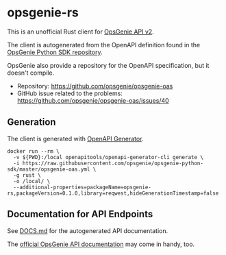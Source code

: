 # opsgenie-rs

This is an unofficial Rust client for [OpsGenie API v2](https://docs.opsgenie.com/docs/api-overview).

The client is autogenerated from the OpenAPI definition found in the [OpsGenie Python SDK repository](https://github.com/opsgenie/opsgenie-python-sdk/blob/master/opsgenie-oas.yml).

OpsGenie also provide a repository for the OpenAPI specification, but it doesn't compile.

* Repository: https://github.com/opsgenie/opsgenie-oas
* GitHub issue related to the problems: https://github.com/opsgenie/opsgenie-oas/issues/40

## Generation

The client is generated with [OpenAPI Generator](https://github.com/OpenAPITools/openapi-generator).

```
docker run --rm \   
  -v ${PWD}:/local openapitools/openapi-generator-cli generate \
  -i https://raw.githubusercontent.com/opsgenie/opsgenie-python-sdk/master/opsgenie-oas.yml \
  -g rust \
  -o /local/ \
  --additional-properties=packageName=opsgenie-rs,packageVersion=0.1.0,library=reqwest,hideGenerationTimestamp=false
```

## Documentation for API Endpoints

See [DOCS.md](DOCS.md) for the autogenerated API documentation.

The [official OpsGenie API documentation](https://docs.opsgenie.com/docs/api-overview) may come in handy, too.
